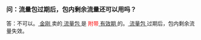 ### 问：流量包过期后，包内剩余流量还可以用吗？

答：不可以。[ 金刚 ](https://a2zitpro.github.io/web/金刚公司)卖的[ 流量包 ](https://a2zitpro.github.io/web/)是<font color="Red"> 附带[ 有效期 ](https://a2zitpro.github.io/web/流量包有效期) </font>的。[ 流量包 ](https://a2zitpro.github.io/web/流量包)过期后，包内剩余流量失效。
